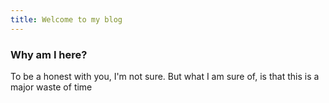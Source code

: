```yaml
---
title: Welcome to my blog
---
```

### Why am I here?
To be a honest with you, I'm not sure. But what I am sure of, is that this is a major waste of time
